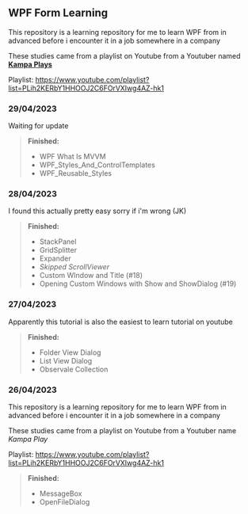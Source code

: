 ## WPF Form Learning
This repository is a learning repository for me to learn WPF from in advanced before i encounter it in a job somewhere in a company

These studies came from a playlist on Youtube from a Youtuber named **[Kampa Plays](https://www.youtube.com/@KampaPlays)**

Playlist: https://www.youtube.com/playlist?list=PLih2KERbY1HHOOJ2C6FOrVXIwg4AZ-hk1
### 29/04/2023
Waiting for update
> **Finished:**
> - WPF What Is MVVM
> - WPF_Styles_And_ControlTemplates
> - WPF_Reusable_Styles
### 28/04/2023
I found this actually pretty easy  sorry if i'm wrong (JK)

> **Finished:**
> - StackPanel
> - GridSplitter
> - Expander
> - *Skipped ScrollViewer*
> - Custom WIndow and Title (#18)
> - Opening Custom Windows with Show and ShowDialog (#19)

### 27/04/2023
Apparently this tutorial is also the easiest to learn tutorial on youtube

> **Finished:**
> - Folder View Dialog
> - List View Dialog
> - Observale Collection
### 26/04/2023
This repository is a learning repository for me to learn WPF from in advanced before i encounter it in a job somewhere in a company

These studies came from a playlist on Youtube from a Youtuber name *Kampa Play* 

Playlist: https://www.youtube.com/playlist?list=PLih2KERbY1HHOOJ2C6FOrVXIwg4AZ-hk1

> **Finished:**
> - MessageBox
> - OpenFileDialog